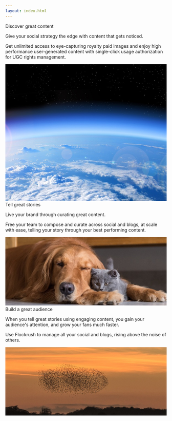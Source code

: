 ```yaml
---
layout: index.html
---
```


<!-- Discover - Tell a story - Build great Audiences -Promote Home Page -->

 <div class="ui vertical stripe segment">
  <div class="ui stackable grid smallpadding-left-right">
  <div class="eight wide left aligned column nopadding-left-right">
  <div class="ui fluid image">
  <div class="ui black ribbon label">
  <div class="ui h-bold">
           Discover great content
         </div>
  <p class="p-em-166">
           Give your social strategy the edge with content that gets noticed.
         </p>
  <p>Get unlimited access to eye-capturing royalty paid images and enjoy high performance user-generated content with single-click usage authorization for UGC rights management.
         </p>
</div>
  <img src="/img/Earth-discover-great-content-flockrush.jpg" alt="Earth Flockrush Discover Great Content">
</div>
</div>
  <div class="eight wide left aligned column smallpadding-left-right">
  <div class="two column row">
  <div class="column">
  <div class="ui fluid image">
  <div class="ui black ribbon label">
  <div class="ui h-bold">
               Tell great stories</div>
  <p class="p-em-166">
               Live your brand through curating great content.</p>
  <p>Free your team to compose and curate across <span class="p-notchup">social</span>  and <span class="p-notchup">blogs</span>, at scale with ease, telling your story through your best performing content.</p>
</div>
  <img src="/img/DogCat-tell-a-story-flockrush.jpg" alt="Dog Cats Flockrush Tell a Great Story">
</div>
</div>
  <div class="column">
  <div class="ui fluid image">
  <div class="ui black ribbon label" <div="">
  <div class="ui h-bold">
               Build a great audience</div>
  <p class="p-em-166">
               When you tell great stories using engaging content, you gain your audience's attention, and grow your fans much faster.
             </p>
  <p>Use Flockrush to manage all your <span class="p-notchup">social</span>  and <span class="p-notchup">blogs</span>, rising above the noise of others.</p>
</div>
  <img src="/img/Starlings-build-a-great-audience-flockrush.jpg" alt="Starling Flockrush Build a Great Audience">
</div>
</div>
</div>
</div>
</div>
</div>
